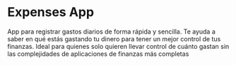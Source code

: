 # Expenses App
App para registrar gastos diarios de forma rápida y sencilla. Te ayuda a saber en qué estás gastando tu dinero para tener un mejor control de tus finanzas.
Ideal para quienes solo quieren llevar control de cuánto gastan sin las complejidades de aplicaciones de finanzas más completas
